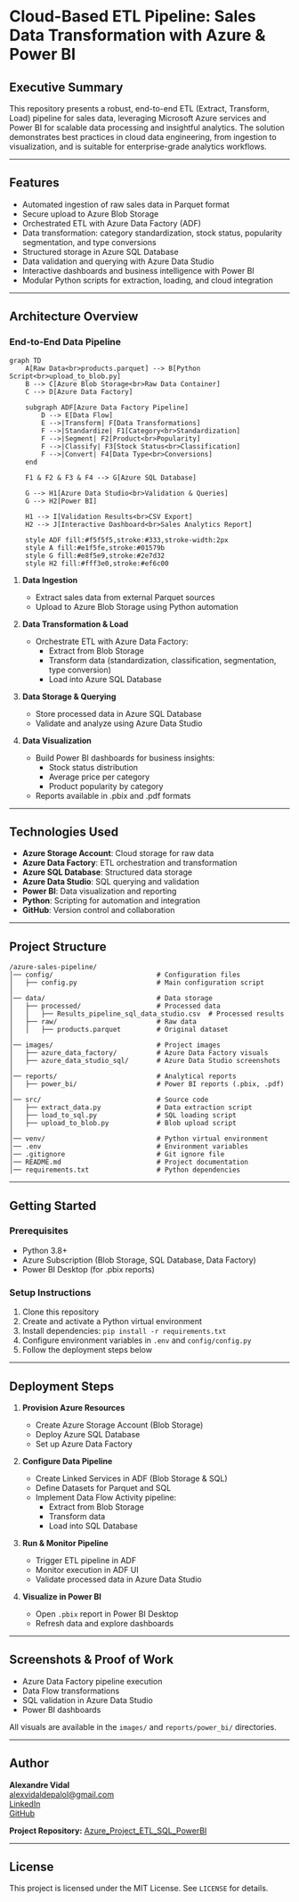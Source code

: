 # Cloud-Based ETL Pipeline: Sales Data Transformation with Azure & Power BI

## Executive Summary

This repository presents a robust, end-to-end ETL (Extract, Transform, Load) pipeline for sales data, leveraging Microsoft Azure services and Power BI for scalable data processing and insightful analytics. The solution demonstrates best practices in cloud data engineering, from ingestion to visualization, and is suitable for enterprise-grade analytics workflows.

---

## Features

- Automated ingestion of raw sales data in Parquet format
- Secure upload to Azure Blob Storage
- Orchestrated ETL with Azure Data Factory (ADF)
- Data transformation: category standardization, stock status, popularity segmentation, and type conversions
- Structured storage in Azure SQL Database
- Data validation and querying with Azure Data Studio
- Interactive dashboards and business intelligence with Power BI
- Modular Python scripts for extraction, loading, and cloud integration

---

## Architecture Overview

### End-to-End Data Pipeline

```mermaid
graph TD
    A[Raw Data<br>products.parquet] --> B[Python Script<br>upload_to_blob.py]
    B --> C[Azure Blob Storage<br>Raw Data Container]
    C --> D[Azure Data Factory]
    
    subgraph ADF[Azure Data Factory Pipeline]
        D --> E[Data Flow]
        E -->|Transform| F[Data Transformations]
        F -->|Standardize| F1[Category<br>Standardization]
        F -->|Segment| F2[Product<br>Popularity]
        F -->|Classify| F3[Stock Status<br>Classification]
        F -->|Convert| F4[Data Type<br>Conversions]
    end
    
    F1 & F2 & F3 & F4 --> G[Azure SQL Database]
    
    G --> H1[Azure Data Studio<br>Validation & Queries]
    G --> H2[Power BI]
    
    H1 --> I[Validation Results<br>CSV Export]
    H2 --> J[Interactive Dashboard<br>Sales Analytics Report]
    
    style ADF fill:#f5f5f5,stroke:#333,stroke-width:2px
    style A fill:#e1f5fe,stroke:#01579b
    style G fill:#e8f5e9,stroke:#2e7d32
    style H2 fill:#fff3e0,stroke:#ef6c00
```

1. **Data Ingestion**
    - Extract sales data from external Parquet sources
    - Upload to Azure Blob Storage using Python automation

2. **Data Transformation & Load**
    - Orchestrate ETL with Azure Data Factory:
        - Extract from Blob Storage
        - Transform data (standardization, classification, segmentation, type conversion)
        - Load into Azure SQL Database

3. **Data Storage & Querying**
    - Store processed data in Azure SQL Database
    - Validate and analyze using Azure Data Studio

4. **Data Visualization**
    - Build Power BI dashboards for business insights:
        - Stock status distribution
        - Average price per category
        - Product popularity by category
    - Reports available in .pbix and .pdf formats

---

## Technologies Used

- **Azure Storage Account**: Cloud storage for raw data
- **Azure Data Factory**: ETL orchestration and transformation
- **Azure SQL Database**: Structured data storage
- **Azure Data Studio**: SQL querying and validation
- **Power BI**: Data visualization and reporting
- **Python**: Scripting for automation and integration
- **GitHub**: Version control and collaboration

---

## Project Structure

```
/azure-sales-pipeline/
│── config/                          # Configuration files
│   ├── config.py                    # Main configuration script
│
│── data/                            # Data storage
│   ├── processed/                   # Processed data
│   │   ├── Results_pipeline_sql_data_studio.csv  # Processed results
│   ├── raw/                         # Raw data
│   │   ├── products.parquet         # Original dataset
│
│── images/                          # Project images
│   ├── azure_data_factory/          # Azure Data Factory visuals
│   ├── azure_data_studio_sql/       # Azure Data Studio screenshots
│
│── reports/                         # Analytical reports
│   ├── power_bi/                    # Power BI reports (.pbix, .pdf)
│
│── src/                             # Source code
│   ├── extract_data.py              # Data extraction script
│   ├── load_to_sql.py               # SQL loading script
│   ├── upload_to_blob.py            # Blob upload script
│
│── venv/                            # Python virtual environment
│── .env                             # Environment variables
│── .gitignore                       # Git ignore file
│── README.md                        # Project documentation
│── requirements.txt                 # Python dependencies
```

---

## Getting Started

### Prerequisites
- Python 3.8+
- Azure Subscription (Blob Storage, SQL Database, Data Factory)
- Power BI Desktop (for .pbix reports)

### Setup Instructions
1. Clone this repository
2. Create and activate a Python virtual environment
3. Install dependencies: `pip install -r requirements.txt`
4. Configure environment variables in `.env` and `config/config.py`
5. Follow the deployment steps below

---

## Deployment Steps

1. **Provision Azure Resources**
    - Create Azure Storage Account (Blob Storage)
    - Deploy Azure SQL Database
    - Set up Azure Data Factory

2. **Configure Data Pipeline**
    - Create Linked Services in ADF (Blob Storage & SQL)
    - Define Datasets for Parquet and SQL
    - Implement Data Flow Activity pipeline:
        - Extract from Blob Storage
        - Transform data
        - Load into SQL Database

3. **Run & Monitor Pipeline**
    - Trigger ETL pipeline in ADF
    - Monitor execution in ADF UI
    - Validate processed data in Azure Data Studio

4. **Visualize in Power BI**
    - Open `.pbix` report in Power BI Desktop
    - Refresh data and explore dashboards

---

## Screenshots & Proof of Work

- Azure Data Factory pipeline execution
- Data Flow transformations
- SQL validation in Azure Data Studio
- Power BI dashboards

All visuals are available in the `images/` and `reports/power_bi/` directories.

---

## Author

**Alexandre Vidal**  
[alexvidaldepalol@gmail.com](mailto:alexvidaldepalol@gmail.com)  
[LinkedIn](https://www.linkedin.com/in/alex-vidal-de-palol-a18538155/)  
[GitHub](https://github.com/alexvidi)

**Project Repository:** [Azure_Project_ETL_SQL_PowerBI](https://github.com/alexvidi/Azure_Project_ETL_SQL_PowerBI)

---

## License

This project is licensed under the MIT License. See `LICENSE` for details.







